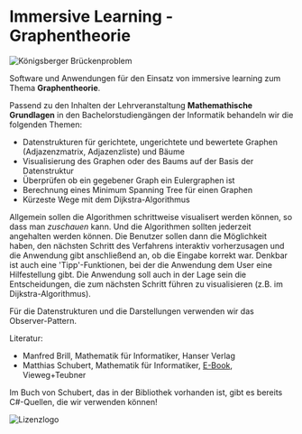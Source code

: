 # Immersive Learning - Graphentheorie

![Königsberger Brückenproblem](http://webhome.hs-kl.de/~brill/Assets/images/koenigsberg3D.png)

Software und Anwendungen für den Einsatz von immersive learning zum Thema **Graphentheorie**.

Passend zu den Inhalten der Lehrveranstaltung **Mathemathische Grundlagen** 
in den Bachelorstudiengängen der Informatik behandeln wir die folgenden Themen:

- Datenstrukturen für gerichtete, ungerichtete und bewertete Graphen (Adjazenzmatrix, Adjazenzliste) und Bäume
- Visualisierung des Graphen oder des Baums auf der Basis der Datenstruktur
- Überprüfen ob ein gegebener Graph ein Eulergraphen ist
- Berechnung eines Minimum Spanning Tree für einen Graphen
- Kürzeste Wege mit dem Dijkstra-Algorithmus


Allgemein sollen die Algorithmen schrittweise visualisert werden können, so dass man *zuschauen* kann. Und die Algorithmen sollten
jederzeit angehalten werden können. Die Benutzer sollen dann die Möglichkeit haben, den nächsten Schritt des Verfahrens
interaktiv vorherzusagen und die Anwendung gibt anschließend an, ob die Eingabe korrekt war.
Denkbar ist auch eine 'Tipp'-Funktionen, bei der die Anwendung dem User eine Hilfestellung gibt.
Die Anwendung soll auch in der Lage sein die Entscheidungen, die zum nächsten Schritt führen zu visualisieren (z.B. im Dijkstra-Algorithmus).

Für die Datenstrukturen und die Darstellungen verwenden wir das Observer-Pattern.

Literatur:

- Manfred Brill, Mathematik für Informatiker, Hanser Verlag
- Matthias Schubert, Mathematik für Informatiker, [E-Book](https://link.springer.com/book/10.1007%2F978-3-8348-1995-6), Vieweg+Teubner

Im Buch von Schubert, das in der Bibliothek vorhanden ist, gibt es bereits C#-Quellen, die wir verwenden können!


![Lizenzlogo](https://licensebuttons.net/l/by-nc-sa/3.0/de/88x31.png)
